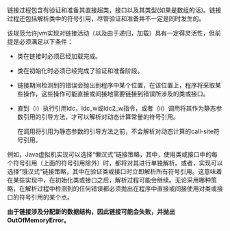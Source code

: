 链接过程包含有验证和准备其直接超类，接口以及其类型(如果是数组的话)。链接过程还包括解析类中的符号引用，尽管验证和准备并不一定是同时发生的。

该规范允许jvm实现对链接活动（以及由于递归，加载）具有一定得灵活性，但前提是必须满足以下条件：

- 类在链接时必须已经加载完成。

- 类在初始化时必须已经完成了验证和准备阶段。

- 链接期间检测到的错误会抛出到程序中某个位置，在该位置上，程序将采取某些操作，这些操作可能直接或间接地需要链接到错误所涉及的类或接口。

- 直到（i）执行引用ldc，ldc_w或ldc2_w指令，或者（ii）调用将其作为静态参数引用的引导方法，才可以解析对动态计算常量的符号引用。

  在调用将引用为静态参数的引导方法之前，不会解析对动态计算的call-site符号引用。

例如，Java虚拟机实现可以选择“懒汉式”链接策略，其中，使用类或接口中的每个符号引用（上面的符号引用除外）时，都将对其进行单独解析。或者，实现可以选择“饿汉式”链接策略，其中在验证类或接口时立即解析所有符号引用。这意味着在某些实现中，在初始化类或接口之后，解析过程可能会继续。无论采用哪种策略，在解析过程中检测到的任何错误都必须抛出在程序中直接或间接使用对类或接口的符号引用的某个点。

**由于链接涉及分配新的数据结构，因此链接可能会失败，并抛出OutOfMemoryError。**